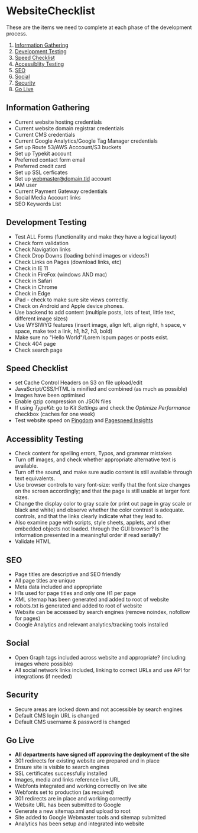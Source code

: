 # WebsiteChecklist
These are the items we need to complete at each phase of the development process.

1. [Information Gathering](#information-gathering)
2. [Development Testing](#development-testing)
3. [Speed Checklist](#speed-checklist)
4. [Accessiblity Testing](#accessiblity-testing)
5. [SEO](#seo)
6. [Social](#social)
7. [Security](#security)
8. [Go Live](#go-live)


## Information Gathering

* Current website hosting credentials 
* Current website domain registrar credentials
* Current CMS credentials
* Current Google Analytics/Google Tag Manager credentials
* Set up Route 53/AWS Acccount/S3 buckets
* Set up Typekit account
* Preferred contact form email
* Preferred credit card
* Set up SSL cerficates
* Set up webmaster@domain.tld account
* IAM user
* Current Payment Gateway credentials
* Social Media Account links
* SEO Keywords List

## Development Testing

* Test ALL Forms (functionality and make they have a logical layout) 
* Check form validation
* Check Navigation links
* Check Drop Downs (loading behind images or videos?)
* Check Links on Pages (download links, etc)
* Check in IE 11
* Check in FireFox (windows AND mac)
* Check in Safari
* Check in Chrome
* Check in Edge
* iPad - check to make sure site views correctly.
* Check on Android and Apple device phones.
* Use backend to add content (multiple posts, lots of text, little text, different image sizes)
* Use WYSIWYG features (insert image, align left, align right, h space, v space, make text a link, h1, h2, h3, bold)
* Make sure no "Hello World"/Lorem Ispum pages or posts exist.
* Check 404 page
* Check search page

## Speed Checklist

* set Cache Control Headers on S3 on file upload/edit
* JavaScript/CSS/HTML is minified and combined (as much as possible)
* Images have been optimised
* Enable gzip compression on JSON files
* If using *TypeKit*: go to *Kit Settings* and check the *Optimize Performance* checkbox (caches for one week)
* Test website speed on [Pingdom](https://tools.pingdom.com/) and [Pagespeed Insights](https://developers.google.com/speed/pagespeed/insights/)

## Accessiblity Testing

* Check content for spelling errors, Typos, and grammar mistakes
* Turn off images, and check whether appropriate alternative text is available. 
* Turn off the sound, and make sure audio content is still available through text equivalents.
* Use browser controls to vary font-size: verify that the font size changes on the screen accordingly; and that the page is still usable at larger font sizes.
* Change the display color to gray scale (or print out page in gray scale or black and white) and observe whether the color contrast is adequate.
  controls, and that the links clearly indicate what they lead to.
* Also examine page with scripts, style sheets, applets, and other embedded objects not loaded.
  through the GUI browser? Is the information presented in a meaningful order if read serially?
* Validate HTML

## SEO

* Page titles are descriptive and SEO friendly
* All page titles are unique
* Meta data included and appropriate
* H1s used for page titles and only one H1 per page
* XML sitemap has been generated and added to root of website
* robots.txt is generated and added to root of website
* Website can be accessed by search engines (remove noindex, nofollow for pages)
* Google Analytics and relevant analytics/tracking tools installed

## Social

* Open Graph tags included across website and appropriate? (including images where possible)
* All social network links included, linking to correct URLs and use API for integrations (if needed)

## Security

* Secure areas are locked down and not accessible by search engines
* Default CMS login URL is changed
* Default CMS username & password is changed

## Go Live 

* **All departments have signed off approving the deployment of the site**
* 301 redirects for existing website are prepared and in place
* Ensure site is visible to search engines
* SSL certificates successfully installed
* Images, media and links reference live URL
* Webfonts integrated and working correctly on live site
* Webfonts set to production (as required)
* 301 redirects are in place and working correctly
* Website URL has been submitted to Google
* Generate a new sitemap.xml and upload to root
* Site added to Google Webmaster tools and sitemap submitted
* Analytics has been setup and integrated into website
